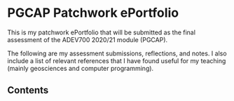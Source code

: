# PGCAP Patchwork ePortfolio

This is my patchwork ePortfolio that will be submitted as the final assessment
of the ADEV700 2020/21 module (PGCAP).

The following are my assessment submissions, reflections, and notes.
I also include a list of relevant references that I have found useful for my
teaching (mainly geosciences and computer programming).

## Contents

```{tableofcontents}
```
